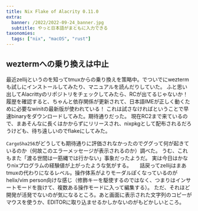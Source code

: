 ```yaml
---
title: Nix Flake of Alacrity 0.11.0
extra:
  banner: /2022/2022-09-24_banner.jpg
  subtitle: やっと日本語がまともに入力できる
taxonomies:
  tags: ["nix", "macOS", "rust"]
---
```

## weztermへの乗り換えは中止

最近zellijというのを知ってtmuxからの乗り換えを策略中。でついでにweztermも試しにインストールしてみたり、マニュアルを読んだりしていた。
ふと思い出してAlacrittyのリポジトリをチェックしてみたら、RCが出てるじゃないか！
履歴を確認すると、ちゃんと依存関係が更新されて、日本語IMEが正しく動くために必要なwinitの最新版が使われている！
これは試さなければということで早速binaryをダウンロードしてみた。期待通りだった。
現在RC2まで来ているので、まあそんなに長くはかからずにリリースされ、nixpkgとして配布されるだろうけども、待ち遠しいのでflakeにしてみた。

`CargoSha256`がどうしても期待通りに評価されなかったのでググって何が起きているのか（何故このエラーメッセージが表示されるのか）調べた。
うむ、これもまた「渡る世間は一筋縄では行かない」事象だったようだ。
実は今日はかなりnixプログラムの経験値が上がったような気がする。
　
話戻ってzellijはまあtmuxの代わりになるレベル。操作体系がよりモーダルぽくなっているのがhelix/vim person向けな感じ（修飾キーを駆使するのではなく、つまりはインサートモードを抜けて、複数ある操作モードに入って編集する）。
ただ、それほど開発が活発でないのが気になるところ。あと画面に表示された文字列のコピーがマウスを使うか、EDITORに取り込ませるかしかないのがもどかしいところ。
